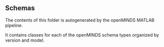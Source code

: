 ## Schemas

The contents of this folder is autogenerated by the openMINDS MATLAB pipeline.

It contains classes for each of the openMINDS schema types organized by version and model. 
